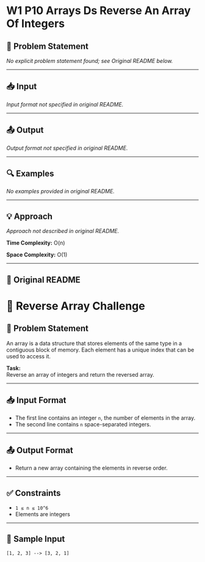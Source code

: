 # W1 P10 Arrays Ds Reverse An Array Of Integers

## 📝 Problem Statement

_No explicit problem statement found; see Original README below._

---

## 📥 Input

_Input format not specified in original README._

---

## 📤 Output

_Output format not specified in original README._

---

## 🔍 Examples

_No examples provided in original README._

---

## 💡 Approach

_Approach not described in original README._

**Time Complexity:** O(n)

**Space Complexity:** O(1)

---

## 🔁 Original README

# 🔄 Reverse Array Challenge

## 📘 Problem Statement
An array is a data structure that stores elements of the same type in a contiguous block of memory. Each element has a unique index that can be used to access it.

**Task:**  
Reverse an array of integers and return the reversed array.

---

## 📥 Input Format
- The first line contains an integer `n`, the number of elements in the array.
- The second line contains `n` space-separated integers.

---

## 📤 Output Format
- Return a new array containing the elements in reverse order.

---

## ✅ Constraints
- `1 ≤ n ≤ 10^6`
- Elements are integers

---

## 🧪 Sample Input
`[1, 2, 3] --> [3, 2, 1]`
